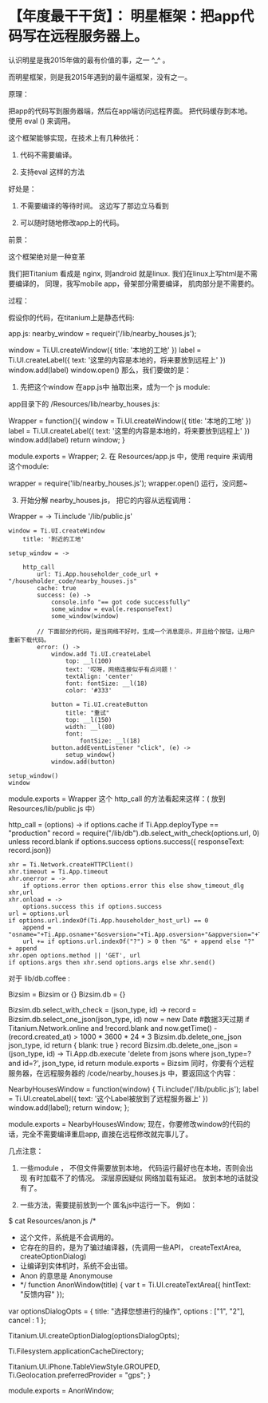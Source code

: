 # 【年度最干干货】： 明星框架：把app代码写在远程服务器上。

认识明星是我2015年做的最有价值的事，之一  ^_^    。

而明星框架，则是我2015年遇到的最牛逼框架，没有之一。

原理：

把app的代码写到服务器端，然后在app端访问远程界面。 把代码缓存到本地。 使用  eval () 来调用。

这个框架能够实现，在技术上有几种依托：

1. 代码不需要编译。

2. 支持eval 这样的方法

好处是：

1. 不需要编译的等待时间。 这边写了那边立马看到

2. 可以随时随地修改app上的代码。

前景：

这个框架绝对是一种变革

我们把Titanium 看成是 nginx,  则android 就是linux.   我们在linux上写html是不需要编译的， 同理，我写mobile app，骨架部分需要编译， 肌肉部分是不需要的。

过程：

假设你的代码，在titanium上是静态代码:

app.js:
nearby_window = requeir('/lib/nearby_houses.js');

window = Ti.UI.createWindow({
    title: '本地的工地'
})
label = Ti.UI.createLabel({
    text: '这里的内容是本地的，将来要放到远程上'
})
window.add(label)
window.open()
那么，我们要做的是：

1. 先把这个window 在app.js中 抽取出来，成为一个 js module:

app目录下的 /Resources/lib/nearby_houses.js:

Wrapper  = function(){
    window = Ti.UI.createWindow({
        title: '本地的工地'
    })
    label = Ti.UI.createLabel({
        text: '这里的内容是本地的，将来要放到远程上'
    })
    window.add(label)
    return window;
}

module.exports = Wrapper;
2. 在 Resources/app.js 中，使用 require 来调用这个module:

wrapper = require('lib/nearby_houses.js');
wrapper.open()
运行，没问题~

3. 开始分解  nearby_houses.js， 把它的内容从远程调用：

Wrapper = ->
    Ti.include '/lib/public.js'

    window = Ti.UI.createWindow
        title: '附近的工地'

    setup_window = ->

        http_call
            url: Ti.App.householder_code_url + "/householder_code/nearby_houses.js"
            cache: true
            success: (e) ->
                console.info "== got code successfully"
                some_window = eval(e.responseText)
                some_window(window)

            // 下面部分的代码，是当网络不好时，生成一个消息提示，并且给个按钮，让用户重新下载代码。
            error: () ->
                window.add Ti.UI.createLabel
                    top: __l(100)
                    text: '哎呀，网络连接似乎有点问题！'
                    textAlign: 'center'
                    font: fontSize: __l(18)
                    color: '#333'

                button = Ti.UI.createButton
                    title: "重试"
                    top: __l(150)
                    width: __l(80)
                    font:
                        fontSize: __l(18)
                button.addEventListener "click", (e) ->
                    setup_window()
                window.add(button)

    setup_window()
    window

module.exports = Wrapper
这个 http_call 的方法看起来这样：( 放到 Resources/lib/public.js 中）

http_call = (options) ->
    if options.cache
        if Ti.App.deployType == "production"
            record = require("/lib/db").db.select_with_check(options.url, 0)
            unless record.blank
                if options.success
                    options.success({ responseText: record.json})

    xhr = Ti.Network.createHTTPClient()
    xhr.timeout = Ti.App.timeout
    xhr.onerror = ->
        if options.error then options.error this else show_timeout_dlg xhr,url
    xhr.onload = ->
        options.success this if options.success
    url = options.url
    if options.url.indexOf(Ti.App.householder_host_url) == 0
        append = "osname="+Ti.App.osname+"&osversion="+Ti.App.osversion+"&appversion="+Ti.App.version+"&manufacturer="+Ti.App.manufacturer+"&model="+Ti.App.model+"&memory="+Ti.Platform.availableMemory
        url += if options.url.indexOf("?") > 0 then "&" + append else "?" + append
    xhr.open options.method || 'GET', url
    if options.args then xhr.send options.args else xhr.send()

对于 lib/db.coffee :

Bizsim = Bizsim or {}
Bizsim.db = {}

Bizsim.db.select_with_check = (json_type, id) ->
  record = Bizsim.db.select_one_json(json_type, id)
  now = new Date
  #数据3天过期
  if Titanium.Network.online and !record.blank and now.getTime() - (record.created_at) > 1000 * 3600 * 24 * 3
    Bizsim.db.delete_one_json json_type, id
    return { blank: true }
  record
Bizsim.db.delete_one_json = (json_type, id) ->
  Ti.App.db.execute 'delete from jsons where json_type=? and id=?', json_type, id
  return
module.exports = Bizsim
同时，你要有个远程服务器，在远程服务器的 /code/nearby_houses.js 中，要返回这个内容：

NearbyHousesWindow = function(window) {
  Ti.include('/lib/public.js');
  label = Ti.UI.createLabel({
    text: '这个Label被放到了远程服务器上'
  })
  window.add(label);
  return window;
};

module.exports = NearbyHousesWindow;
现在，你要修改window的代码的话，完全不需要编译重启app,  直接在远程修改就完事儿了。

几点注意：

1. 一些module ， 不但文件需要放到本地， 代码运行最好也在本地，否则会出现 有时加载不了的情况。 深层原因疑似 网络加载有延迟。 放到本地的话就没有了。

2. 一些方法，需要提前放到一个 匿名js中运行一下。 例如：

$ cat Resources/anon.js
/*
 * 这个文件，系统是不会调用的。
 * 它存在的目的，是为了骗过编译器，(先调用一些API， createTextArea, createOptionDialog)
 * 让编译到实体机时，系统不会出错。
 * Anon 的意思是 Anonymouse
 * */
function AnonWindow(title) {
  var t = Ti.UI.createTextArea({
    hintText: "反馈内容"
  });

  var optionsDialogOpts = {
    title: "选择您想进行的操作",
    options : ["1", "2"],
    cancel : 1
  };

  Titanium.UI.createOptionDialog(optionsDialogOpts);

  Ti.Filesystem.applicationCacheDirectory;

  Titanium.UI.iPhone.TableViewStyle.GROUPED,
  Ti.Geolocation.preferredProvider = "gps";
}

module.exports = AnonWindow;

